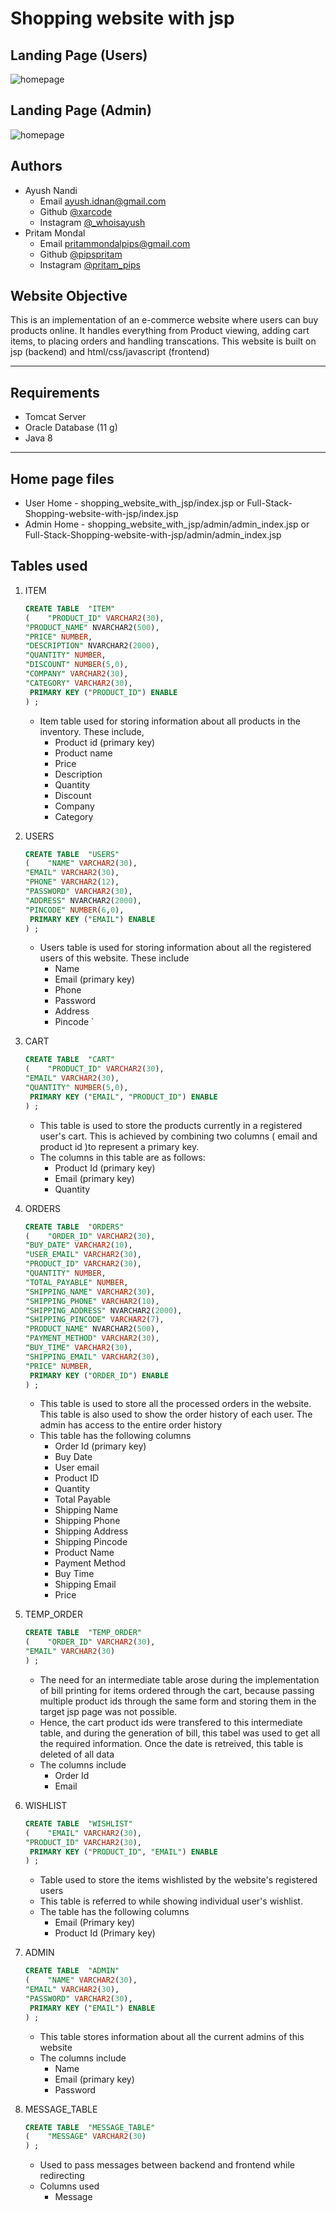 # Shopping website with jsp
## Landing Page (Users)
![homepage](./image/index.png)
## Landing Page (Admin)
![homepage](./image/admin.png)
## Authors
* Ayush Nandi 
    * Email <ayush.idnan@gmail.com>
    * Github [@xarcode](https://github.com/xarcode "xarcode profile") 
    * Instagram [@_whoisayush](https://www.instagram.com/_whoisayush "Ayush's instagram")
* Pritam Mondal 
    * Email <pritammondalpips@gmail.com>
    * Github [@pipspritam](https://github.com/pipspritam "pipspritam profile")
    * Instagram [@pritam_pips](https://www.instagram.com/pritam_pips "Pritam's instagram")
## Website Objective
This is an implementation of an e-commerce website where users can buy products online. It handles everything from Product viewing, adding cart items, to placing orders and handling transcations. This website is built on jsp (backend) and html/css/javascript (frontend)

***

## Requirements
* Tomcat Server
* Oracle Database (11 g)
* Java 8

***
## Home page files
* User Home - shopping_website_with_jsp/index.jsp or Full-Stack-Shopping-website-with-jsp/index.jsp
* Admin Home - shopping_website_with_jsp/admin/admin_index.jsp or Full-Stack-Shopping-website-with-jsp/admin/admin_index.jsp
## Tables used
1. ITEM
    ``` sql
    CREATE TABLE  "ITEM" 
   (	"PRODUCT_ID" VARCHAR2(30), 
	"PRODUCT_NAME" NVARCHAR2(500), 
	"PRICE" NUMBER, 
	"DESCRIPTION" NVARCHAR2(2000), 
	"QUANTITY" NUMBER, 
	"DISCOUNT" NUMBER(5,0), 
	"COMPANY" VARCHAR2(30), 
	"CATEGORY" VARCHAR2(30), 
	 PRIMARY KEY ("PRODUCT_ID") ENABLE
   ) ; 
   ```
   * Item table used for storing information about all products in the inventory. These include, 
        * Product id (primary key)
        * Product name
        * Price
        * Description
        * Quantity
        * Discount
        * Company
        * Category

2. USERS
    ``` sql
    CREATE TABLE  "USERS" 
   (	"NAME" VARCHAR2(30), 
	"EMAIL" VARCHAR2(30), 
	"PHONE" VARCHAR2(12), 
	"PASSWORD" VARCHAR2(30), 
	"ADDRESS" NVARCHAR2(2000), 
	"PINCODE" NUMBER(6,0), 
	 PRIMARY KEY ("EMAIL") ENABLE
   ) ;
    ```
   * Users table is used for storing information about all the registered users of this website. These include
        * Name
        * Email (primary key)
        * Phone
        * Password
        * Address
        * Pincode
`
3. CART
    ``` sql
    CREATE TABLE  "CART" 
   (	"PRODUCT_ID" VARCHAR2(30), 
	"EMAIL" VARCHAR2(30), 
	"QUANTITY" NUMBER(5,0), 
	 PRIMARY KEY ("EMAIL", "PRODUCT_ID") ENABLE
   ) ;
   ```
   * This table is used to store the products currently in a registered user's cart. This is achieved by combining two columns ( email and product id )to represent a primary key.
   * The columns in this table are as follows:
        * Product Id (primary key)
        * Email (primary key)
        * Quantity
4. ORDERS
    ``` sql
    CREATE TABLE  "ORDERS" 
   (	"ORDER_ID" VARCHAR2(30), 
	"BUY_DATE" VARCHAR2(10), 
	"USER_EMAIL" VARCHAR2(30), 
	"PRODUCT_ID" VARCHAR2(30), 
	"QUANTITY" NUMBER, 
	"TOTAL_PAYABLE" NUMBER, 
	"SHIPPING_NAME" VARCHAR2(30), 
	"SHIPPING_PHONE" VARCHAR2(10), 
	"SHIPPING_ADDRESS" NVARCHAR2(2000), 
	"SHIPPING_PINCODE" VARCHAR2(7), 
	"PRODUCT_NAME" NVARCHAR2(500), 
	"PAYMENT_METHOD" VARCHAR2(30), 
	"BUY_TIME" VARCHAR2(30), 
	"SHIPPING_EMAIL" VARCHAR2(30), 
	"PRICE" NUMBER, 
	 PRIMARY KEY ("ORDER_ID") ENABLE
   ) ;
    ```
   * This table is used to store all the processed orders in the website. This table is also used to show the order history of each user. The admin has access to the entire order history
   * This table has the following columns
        * Order Id (primary key)
        * Buy Date
        * User email
        * Product ID
        * Quantity
        * Total Payable
        * Shipping Name
        * Shipping Phone
        * Shipping Address
        * Shipping Pincode
        * Product Name
        * Payment Method
        * Buy Time
        * Shipping Email
        * Price

5. TEMP_ORDER
    ``` sql
    CREATE TABLE  "TEMP_ORDER" 
   (	"ORDER_ID" VARCHAR2(30), 
	"EMAIL" VARCHAR2(30)
   ) ;
   ```
   * The need for an intermediate table arose during the implementation of bill printing for items ordered through the cart, because passing multiple product ids through the same form and storing them in the target jsp page was not possible.
   * Hence, the cart product ids were transfered to this intermediate table, and during the generation of bill, this tabel was used to get all the required information. Once the date is retreived, this table is deleted of all data
   * The columns include
        * Order Id
        * Email

6. WISHLIST
    ``` sql
    CREATE TABLE  "WISHLIST" 
   (	"EMAIL" VARCHAR2(30), 
	"PRODUCT_ID" VARCHAR2(30), 
	 PRIMARY KEY ("PRODUCT_ID", "EMAIL") ENABLE
   ) ;
   ```
   * Table used to store the items wishlisted by the website's registered users
   * This table is referred to while showing individual user's wishlist. 
   * The table has the following columns
        * Email (Primary key)
        * Product Id (Primary key)

7. ADMIN
    ``` sql
    CREATE TABLE  "ADMIN" 
   (	"NAME" VARCHAR2(30), 
	"EMAIL" VARCHAR2(30), 
	"PASSWORD" VARCHAR2(30), 
	 PRIMARY KEY ("EMAIL") ENABLE
   ) ;
    ```
    * This table stores information about all the current admins of this website
    * The columns include
        * Name
        * Email (primary key)
        * Password

8. MESSAGE_TABLE
    ``` sql
    CREATE TABLE  "MESSAGE_TABLE" 
   (	"MESSAGE" VARCHAR2(30)
   ) ;
   ```
   * Used to pass messages between backend and frontend while redirecting
   * Columns used
        * Message

